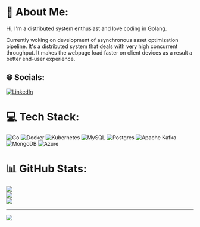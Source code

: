 # 💫 About Me:
Hi, I'm a distributed system enthusiast and love coding in Golang.<br>

Currently woking on development of asynchronous asset optimization pipeline. 
It's a distributed system that deals with very high concurrent throughput. It makes the webpage load faster on client devices as a result a better end-user experience.


## 🌐 Socials:
[![LinkedIn](https://img.shields.io/badge/LinkedIn-%230077B5.svg?logo=linkedin&logoColor=white)](https://linkedin.com/in/https://www.linkedin.com/in/oshankkumar/) 

# 💻 Tech Stack:
![Go](https://img.shields.io/badge/go-%2300ADD8.svg?style=for-the-badge&logo=go&logoColor=white) ![Docker](https://img.shields.io/badge/docker-%230db7ed.svg?style=for-the-badge&logo=docker&logoColor=white) ![Kubernetes](https://img.shields.io/badge/kubernetes-%23326ce5.svg?style=for-the-badge&logo=kubernetes&logoColor=white) ![MySQL](https://img.shields.io/badge/mysql-%2300f.svg?style=for-the-badge&logo=mysql&logoColor=white) ![Postgres](https://img.shields.io/badge/postgres-%23316192.svg?style=for-the-badge&logo=postgresql&logoColor=white) ![Apache Kafka](https://img.shields.io/badge/Apache%20Kafka-000?style=for-the-badge&logo=apachekafka) ![MongoDB](https://img.shields.io/badge/MongoDB-%234ea94b.svg?style=for-the-badge&logo=mongodb&logoColor=white) ![Azure](https://img.shields.io/badge/azure-%230072C6.svg?style=for-the-badge&logo=azure-devops&logoColor=white)
# 📊 GitHub Stats:
![](https://github-readme-stats.vercel.app/api?username=oshankkumar&theme=dark&hide_border=false&include_all_commits=true&count_private=true)<br/>
![](https://github-readme-streak-stats.herokuapp.com/?user=oshankkumar&theme=dark&hide_border=false)<br/>
![](https://github-readme-stats.vercel.app/api/top-langs/?username=oshankkumar&theme=dark&hide_border=false&include_all_commits=true&count_private=true&layout=compact)

---
[![](https://visitcount.itsvg.in/api?id=oshankkumar&icon=0&color=0)](https://visitcount.itsvg.in)
